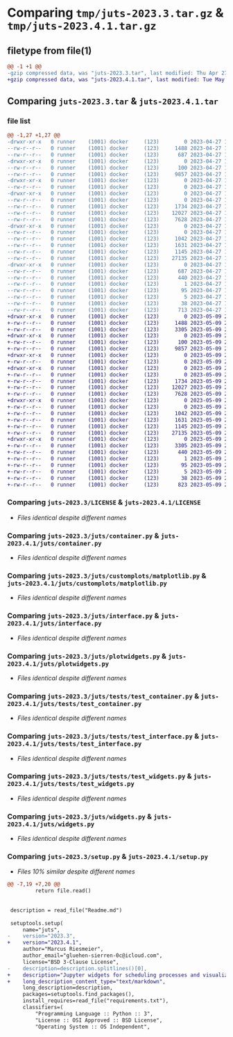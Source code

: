 # Comparing `tmp/juts-2023.3.tar.gz` & `tmp/juts-2023.4.1.tar.gz`

## filetype from file(1)

```diff
@@ -1 +1 @@
-gzip compressed data, was "juts-2023.3.tar", last modified: Thu Apr 27 14:24:04 2023, max compression
+gzip compressed data, was "juts-2023.4.1.tar", last modified: Tue May  9 22:44:35 2023, max compression
```

## Comparing `juts-2023.3.tar` & `juts-2023.4.1.tar`

### file list

```diff
@@ -1,27 +1,27 @@
-drwxr-xr-x   0 runner    (1001) docker     (123)        0 2023-04-27 14:24:04.370401 juts-2023.3/
--rw-r--r--   0 runner    (1001) docker     (123)     1488 2023-04-27 14:23:49.000000 juts-2023.3/LICENSE
--rw-r--r--   0 runner    (1001) docker     (123)      687 2023-04-27 14:24:04.370401 juts-2023.3/PKG-INFO
-drwxr-xr-x   0 runner    (1001) docker     (123)        0 2023-04-27 14:24:04.366401 juts-2023.3/juts/
--rw-r--r--   0 runner    (1001) docker     (123)      100 2023-04-27 14:23:49.000000 juts-2023.3/juts/__init__.py
--rw-r--r--   0 runner    (1001) docker     (123)     9857 2023-04-27 14:23:49.000000 juts-2023.3/juts/container.py
-drwxr-xr-x   0 runner    (1001) docker     (123)        0 2023-04-27 14:24:04.370401 juts-2023.3/juts/customjobs/
--rw-r--r--   0 runner    (1001) docker     (123)        0 2023-04-27 14:23:49.000000 juts-2023.3/juts/customjobs/__init__.py
-drwxr-xr-x   0 runner    (1001) docker     (123)        0 2023-04-27 14:24:04.370401 juts-2023.3/juts/customplots/
--rw-r--r--   0 runner    (1001) docker     (123)        0 2023-04-27 14:23:49.000000 juts-2023.3/juts/customplots/__init__.py
--rw-r--r--   0 runner    (1001) docker     (123)     1734 2023-04-27 14:23:49.000000 juts-2023.3/juts/customplots/matplotlib.py
--rw-r--r--   0 runner    (1001) docker     (123)    12027 2023-04-27 14:23:49.000000 juts-2023.3/juts/interface.py
--rw-r--r--   0 runner    (1001) docker     (123)     7628 2023-04-27 14:23:49.000000 juts-2023.3/juts/plotwidgets.py
-drwxr-xr-x   0 runner    (1001) docker     (123)        0 2023-04-27 14:24:04.370401 juts-2023.3/juts/tests/
--rw-r--r--   0 runner    (1001) docker     (123)        0 2023-04-27 14:23:49.000000 juts-2023.3/juts/tests/__init__.py
--rw-r--r--   0 runner    (1001) docker     (123)     1042 2023-04-27 14:23:49.000000 juts-2023.3/juts/tests/test_container.py
--rw-r--r--   0 runner    (1001) docker     (123)     1631 2023-04-27 14:23:49.000000 juts-2023.3/juts/tests/test_interface.py
--rw-r--r--   0 runner    (1001) docker     (123)     1145 2023-04-27 14:23:49.000000 juts-2023.3/juts/tests/test_widgets.py
--rw-r--r--   0 runner    (1001) docker     (123)    27135 2023-04-27 14:23:49.000000 juts-2023.3/juts/widgets.py
-drwxr-xr-x   0 runner    (1001) docker     (123)        0 2023-04-27 14:24:04.370401 juts-2023.3/juts.egg-info/
--rw-r--r--   0 runner    (1001) docker     (123)      687 2023-04-27 14:24:04.000000 juts-2023.3/juts.egg-info/PKG-INFO
--rw-r--r--   0 runner    (1001) docker     (123)      440 2023-04-27 14:24:04.000000 juts-2023.3/juts.egg-info/SOURCES.txt
--rw-r--r--   0 runner    (1001) docker     (123)        1 2023-04-27 14:24:04.000000 juts-2023.3/juts.egg-info/dependency_links.txt
--rw-r--r--   0 runner    (1001) docker     (123)       95 2023-04-27 14:24:04.000000 juts-2023.3/juts.egg-info/requires.txt
--rw-r--r--   0 runner    (1001) docker     (123)        5 2023-04-27 14:24:04.000000 juts-2023.3/juts.egg-info/top_level.txt
--rw-r--r--   0 runner    (1001) docker     (123)       38 2023-04-27 14:24:04.370401 juts-2023.3/setup.cfg
--rw-r--r--   0 runner    (1001) docker     (123)      713 2023-04-27 14:23:49.000000 juts-2023.3/setup.py
+drwxr-xr-x   0 runner    (1001) docker     (123)        0 2023-05-09 22:44:35.115958 juts-2023.4.1/
+-rw-r--r--   0 runner    (1001) docker     (123)     1488 2023-05-09 22:44:22.000000 juts-2023.4.1/LICENSE
+-rw-r--r--   0 runner    (1001) docker     (123)     3305 2023-05-09 22:44:35.115958 juts-2023.4.1/PKG-INFO
+drwxr-xr-x   0 runner    (1001) docker     (123)        0 2023-05-09 22:44:35.115958 juts-2023.4.1/juts/
+-rw-r--r--   0 runner    (1001) docker     (123)      100 2023-05-09 22:44:22.000000 juts-2023.4.1/juts/__init__.py
+-rw-r--r--   0 runner    (1001) docker     (123)     9857 2023-05-09 22:44:22.000000 juts-2023.4.1/juts/container.py
+drwxr-xr-x   0 runner    (1001) docker     (123)        0 2023-05-09 22:44:35.115958 juts-2023.4.1/juts/customjobs/
+-rw-r--r--   0 runner    (1001) docker     (123)        0 2023-05-09 22:44:22.000000 juts-2023.4.1/juts/customjobs/__init__.py
+drwxr-xr-x   0 runner    (1001) docker     (123)        0 2023-05-09 22:44:35.115958 juts-2023.4.1/juts/customplots/
+-rw-r--r--   0 runner    (1001) docker     (123)        0 2023-05-09 22:44:22.000000 juts-2023.4.1/juts/customplots/__init__.py
+-rw-r--r--   0 runner    (1001) docker     (123)     1734 2023-05-09 22:44:22.000000 juts-2023.4.1/juts/customplots/matplotlib.py
+-rw-r--r--   0 runner    (1001) docker     (123)    12027 2023-05-09 22:44:22.000000 juts-2023.4.1/juts/interface.py
+-rw-r--r--   0 runner    (1001) docker     (123)     7628 2023-05-09 22:44:22.000000 juts-2023.4.1/juts/plotwidgets.py
+drwxr-xr-x   0 runner    (1001) docker     (123)        0 2023-05-09 22:44:35.115958 juts-2023.4.1/juts/tests/
+-rw-r--r--   0 runner    (1001) docker     (123)        0 2023-05-09 22:44:22.000000 juts-2023.4.1/juts/tests/__init__.py
+-rw-r--r--   0 runner    (1001) docker     (123)     1042 2023-05-09 22:44:22.000000 juts-2023.4.1/juts/tests/test_container.py
+-rw-r--r--   0 runner    (1001) docker     (123)     1631 2023-05-09 22:44:22.000000 juts-2023.4.1/juts/tests/test_interface.py
+-rw-r--r--   0 runner    (1001) docker     (123)     1145 2023-05-09 22:44:22.000000 juts-2023.4.1/juts/tests/test_widgets.py
+-rw-r--r--   0 runner    (1001) docker     (123)    27135 2023-05-09 22:44:22.000000 juts-2023.4.1/juts/widgets.py
+drwxr-xr-x   0 runner    (1001) docker     (123)        0 2023-05-09 22:44:35.115958 juts-2023.4.1/juts.egg-info/
+-rw-r--r--   0 runner    (1001) docker     (123)     3305 2023-05-09 22:44:35.000000 juts-2023.4.1/juts.egg-info/PKG-INFO
+-rw-r--r--   0 runner    (1001) docker     (123)      440 2023-05-09 22:44:35.000000 juts-2023.4.1/juts.egg-info/SOURCES.txt
+-rw-r--r--   0 runner    (1001) docker     (123)        1 2023-05-09 22:44:35.000000 juts-2023.4.1/juts.egg-info/dependency_links.txt
+-rw-r--r--   0 runner    (1001) docker     (123)       95 2023-05-09 22:44:35.000000 juts-2023.4.1/juts.egg-info/requires.txt
+-rw-r--r--   0 runner    (1001) docker     (123)        5 2023-05-09 22:44:35.000000 juts-2023.4.1/juts.egg-info/top_level.txt
+-rw-r--r--   0 runner    (1001) docker     (123)       38 2023-05-09 22:44:35.115958 juts-2023.4.1/setup.cfg
+-rw-r--r--   0 runner    (1001) docker     (123)      823 2023-05-09 22:44:22.000000 juts-2023.4.1/setup.py
```

### Comparing `juts-2023.3/LICENSE` & `juts-2023.4.1/LICENSE`

 * *Files identical despite different names*

### Comparing `juts-2023.3/juts/container.py` & `juts-2023.4.1/juts/container.py`

 * *Files identical despite different names*

### Comparing `juts-2023.3/juts/customplots/matplotlib.py` & `juts-2023.4.1/juts/customplots/matplotlib.py`

 * *Files identical despite different names*

### Comparing `juts-2023.3/juts/interface.py` & `juts-2023.4.1/juts/interface.py`

 * *Files identical despite different names*

### Comparing `juts-2023.3/juts/plotwidgets.py` & `juts-2023.4.1/juts/plotwidgets.py`

 * *Files identical despite different names*

### Comparing `juts-2023.3/juts/tests/test_container.py` & `juts-2023.4.1/juts/tests/test_container.py`

 * *Files identical despite different names*

### Comparing `juts-2023.3/juts/tests/test_interface.py` & `juts-2023.4.1/juts/tests/test_interface.py`

 * *Files identical despite different names*

### Comparing `juts-2023.3/juts/tests/test_widgets.py` & `juts-2023.4.1/juts/tests/test_widgets.py`

 * *Files identical despite different names*

### Comparing `juts-2023.3/juts/widgets.py` & `juts-2023.4.1/juts/widgets.py`

 * *Files identical despite different names*

### Comparing `juts-2023.3/setup.py` & `juts-2023.4.1/setup.py`

 * *Files 10% similar despite different names*

```diff
@@ -7,19 +7,20 @@
         return file.read()
 
 
 description = read_file("Readme.md")
 
 setuptools.setup(
     name="juts",
-    version="2023.3",
+    version="2023.4.1",
     author="Marcus Riesmeier",
     author_email="gluehen-sierren-0c@icloud.com",
     license="BSD 3-Clause License",
-    description=description.splitlines()[0],
+    description="Jupyter widgets for scheduling processes and visualizing the resulting (live) data",
+    long_description_content_type="text/markdown",
     long_description=description,
     packages=setuptools.find_packages(),
     install_requires=read_file("requirements.txt"),
     classifiers=(
         "Programming Language :: Python :: 3",
         "License :: OSI Approved :: BSD License",
         "Operating System :: OS Independent",
```

